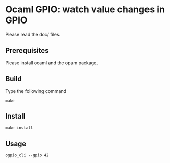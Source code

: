 Ocaml GPIO: watch value changes in GPIO
=======================================

Please read the doc/ files.

Prerequisites
-------------

Please install ocaml and the opam package.

Build
-----

Type the following command

~~~
make
~~~

Install
-------

~~~
make install
~~~

Usage
-----

~~~
ogpio_cli --gpio 42
~~~
